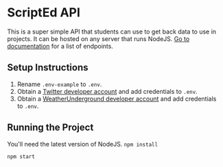 # ScriptEd API
This is a super simple API that students can use to get back data to use in projects. It can be hosted on any server that runs NodeJS. [Go to documentation](https://docs.google.com/document/d/1zdK3aUeKxXgegurjw00cDhHGTsIhaI--4mxTK57Nu24/edit?usp=sharing) for a list of endpoints.

## Setup Instructions
1. Rename `.env-example` to `.env`.
2. Obtain a [Twitter developer account](https://developer.twitter.com/) and add credentials to `.env`.
3. Obtain a [WeatherUnderground developer account](https://www.wunderground.com/weather/api/) and add credentials to `.env`.
## Running the Project
You'll need the latest version of NodeJS.
`npm install`

`npm start`